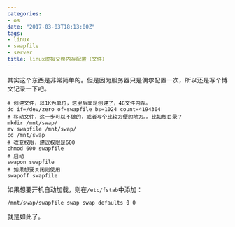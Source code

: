 ```yaml
---
categories:
- os
date: "2017-03-03T18:13:00Z"
tags: 
- linux
- swapfile
- server
title: linux虚拟交换内存配置（文件）
---
```


其实这个东西是非常简单的。但是因为服务器只是偶尔配置一次，所以还是写个博文记录一下吧。
<!--more-->

```shell
# 创建文件，以1K为单位，这里后面是创建了，4G文件内存。
dd if=/dev/zero of=swapfile bs=1024 count=4194304
# 移动文件，这一步可以不做的，或者写个比较方便的地方。。比如根目录？
mkdir /mnt/swap/
mv swapfile /mnt/swap/
cd /mnt/swap
# 改变权限，建议权限是600
chmod 600 swapfile
# 启动
swapon swapfile
# 如果想要关闭则使用
swapoff swapfile
```

如果想要开机自动加载，则在`/etc/fstab`中添加：
```shell
/mnt/swap/swapfile swap swap defaults 0 0
```

就是如此了。
